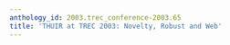 ```yaml
---
anthology_id: 2003.trec_conference-2003.65
title: 'THUIR at TREC 2003: Novelty, Robust and Web'
---
```

